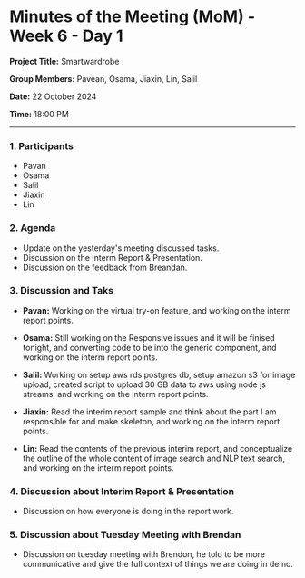 # Minutes of the Meeting (MoM) - Week 6 - Day 1

**Project Title:** Smartwardrobe

**Group Members:** Pavean, Osama, Jiaxin, Lin, Salil

**Date:** 22 October 2024

**Time:** 18:00 PM

---

### **1. Participants**

- Pavan
- Osama
- Salil
- Jiaxin
- Lin

### **2. Agenda**

- Update on the yesterday's meeting discussed tasks.
- Discussion on the Interm Report & Presentation.
- Discussion on the feedback from Breandan.

### **3. Discussion and Taks**

- **Pavan:** Working on the virtual try-on feature, and working on the interm report points.

- **Osama:** Still working on the Responsive issues and it will be finised tonight, and converting code to be into the generic component, and working on the interm report points.

- **Salil:** Working on setup aws rds postgres db, setup amazon s3 for image upload, created script to upload 30 GB data to aws using node js streams, and working on the interm report points.

- **Jiaxin:** Read the interim report sample and think about the part I am responsible for and make skeleton, and working on the interm report points.

- **Lin:** Read the contents of the previous interim report, and conceptualize the outline of the whole content of image search and NLP text search, and working on the interm report points.


### **4. Discussion about Interim Report & Presentation**

- Discussion on how everyone is doing in the report work.

### **5. Discussion about Tuesday Meeting with Brendan**

- Discussion on tuesday meeting with Brendon, he told to be more communicative and give the full context of things we are doing in demo.